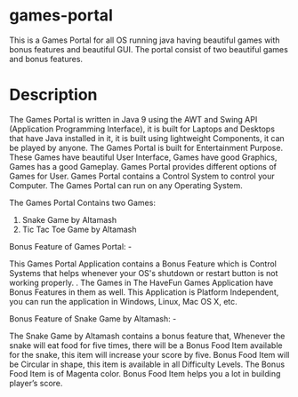 # games-portal
This is a Games Portal for all OS running java having beautiful games with bonus features and beautiful GUI.
The portal consist of two beautiful games and bonus features.

# Description
The Games Portal is written in Java 9 using the AWT and Swing API (Application Programming Interface), it is built for Laptops and Desktops that have Java installed in it, it is built using lightweight Components, it can be played by anyone.
The Games Portal is built for Entertainment Purpose.
These Games have beautiful User Interface, Games have good Graphics, Games has a good Gameplay.
Games Portal provides different options of Games for User.
Games Portal contains a Control System to control your Computer.
The Games Portal can run on any Operating System.

The Games Portal Contains two Games:
1. Snake Game by Altamash
2. Tic Tac Toe Game by Altamash

Bonus Feature of Games Portal: -

This Games Portal Application contains a Bonus Feature which is Control Systems that helps whenever your OS's shutdown or restart button is not working properly. .
The Games in The HaveFun Games Application have Bonus Features in them as well.
This Application is Platform Independent, you can run the application in Windows, Linux, Mac OS X, etc.

Bonus Feature of Snake Game by Altamash: -

The Snake Game by Altamash contains a bonus feature that,
Whenever the snake will eat food for five times, there will be a Bonus Food Item available for the snake, this item will increase your score by five.
Bonus Food Item will be Circular in shape, this item is available in all Difficulty Levels.
The Bonus Food Item is of Magenta color.
Bonus Food Item helps you a lot in building player’s score.
